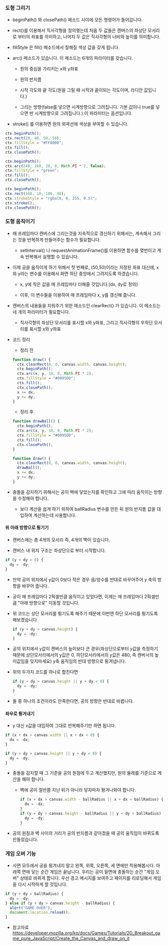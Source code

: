 ### 도형 그리기

- beginPath() 와 closePath() 메소드 사이에 모든 명령어가 들어갑니다.

- rect()를 이용해서 직사각형을 정의했는데 처음 두 값들은 캔버스의 좌상단 모서리로 부터의 좌표를 의미하고, 나머지 두 값은 직사각형의 너비와 높이를 의미합니다.

- fillStyle 은 fill() 메소드에서 칠해질 색상 값을 갖게 됩니다.

- arc() 메소드가 있습니다. 이 메소드는 6개의 파라미터를 갖습니다.

  - 원의 중심을 가리키는 x와 y좌표

  - 원의 반지름

  - 시작 각도와 끝 각도(원을 그릴 때 시작과 끝이되는 각도이며, 라디안 값입니다.)

  - 그리는 방향(false를 넣으면 시계방향으로 그려집니다. 기본 값이나 true를 넣으면 반 시계방향으로 그려집니다.) 이 파라미터는 옵션입니다.

- stroke() 를 이용하면 원의 외곽선에 색상을 부여할 수 있습니다.

```javascript
ctx.beginPath();
ctx.rect(20, 40, 50, 50);
ctx.fillStyle = "#FF0000";
ctx.fill();
ctx.closePath();

ctx.beginPath();
ctx.arc(240, 160, 20, 0, Math.PI * 2, false);
ctx.fillStyle = "green";
ctx.fill();
ctx.closePath();

ctx.beginPath();
ctx.rect(160, 10, 100, 40);
ctx.strokeStyle = "rgba(0, 0, 255, 0.5)";
ctx.stroke();
ctx.closePath();
```

### 도형 움직이기

- 매 프레임마다 캔버스에 그리는것을 지속적으로 갱신하기 위해서는, 계속해서 그리는 것을 반복하게 만들어주는 함수가 필요합니다.

  - setInterval() 나 requestAnimationFrame()를 이용하면 함수를 몇번이고 계속 반복해서 실행할 수 있습니다.

- 이제 공을 움직이게 하기 위해서 첫 번째로, (50,50)이라는 지정된 좌표 대신에, x와 y라는 변수를 이용해서 화면 하단 중앙에서 그려지도록 하겠습니다.

  - x, y에 작은 값을 매 프레임마다 더해줄 것입니다.(dx, dy로 정의)

  - 이후, 이 변수들을 이용하여 매 프레임마다 x, y를 갱신해 줍니다.

- 캔버스의 내용들을 지워주기 위한 메소드인 clearRect() 가 있습니다. 이 메소드는 네 개의 파라미터가 필요합니다.

  - 직사각형의 좌상단 모서리를 표시할 x와 y좌표, 그리고 직사각형의 우하단 모서리를 표시할 x와 y좌표

- 코드 정리

  - 정리 전

  ```javascript
  function draw() {
    ctx.clearRect(0, 0, canvas.width, canvas.height);
    ctx.beginPath();
    ctx.arc(x, y, 10, 0, Math.PI * 2);
    ctx.fillStyle = "#0095DD";
    ctx.fill();
    ctx.closePath();
    x += dx;
    y += dy;
  }
  ```

  - 정리 후

  ```javascript
  function drawBall() {
    ctx.beginPath();
    ctx.arc(x, y, 10, 0, Math.PI * 2);
    ctx.fillStyle = "#0095DD";
    ctx.fill();
    ctx.closePath();
  }

  function draw() {
    ctx.clearRect(0, 0, canvas.width, canvas.height);
    drawBall();
    x += dx;
    y += dy;
  }
  ```

- 충돌을 감지하기 위해서는 공이 벽에 닿았는지를 확인하고 그에 따라 움직이는 방향을 수정해야 합니다.

  - 보다 계산을 쉽게 하기 위하여 ballRadius 변수를 만든 뒤 원의 반지름 값을 대입하여 계산하는데 사용합니다.

#### 위 아래 방향으로 튕기기

- 캔버스에는 총 4개의 모서리 즉, 4개의 벽이 있습니다.

- 캔버스 내 위치 구조는 좌상단으로 부터 시작합니다.

```javascript
if (y + dy < 0) {
  dy = -dy;
}
```

- 만약 공의 위치에서 y값이 0보다 작은 경우 음/양수를 반대로 바꾸어주어 y 축의 방향을 바꾸어 줍니다.

- 공이 매 프레임마다 2픽셀만큼 움직이고 있었다면, 이제는 매 프레임마다 2픽셀만큼 "아래 방향으로" 이동할 것입니다.

- 위 코드는 상단 모서리를 튕기도록 해주기 때문에 이번엔 하단 모서리를 튕기도록 해보겠습니다

  ```javascript
  if (y + dy > canvas.height) {
    dy = -dy;
  }
  ```

- 공의 위치에서 y값이 캔버스의 높이보다 큰 경우(좌상단으로부터 y값을 측정하기 때문에 상단모서리에서의 y값은 0, 하단모서리에서의 y값은 480, 즉 캔버서의 높이값임을 잊지마세요) y축 움직임의 반대 방향으로 튕겨냅니다.

- 위의 두가지 코드를 하나로 합친다면

  ```javascript
  if (y + dy > canvas.height || y + dy < 0) {
    dy = -dy;
  }
  ```

- 둘 중 하나의 조건이라도 만족한다면, 공의 방향은 반대로 바뀝니다.

#### 좌우로 튕겨내기

- y 대신 x값을 대입하여 그대로 반복해주기만 하면 됩니다.

```javascript
if (x + dx > canvas.width || x + dx < 0) {
  dx = -dx;
}

if (y + dy > canvas.height || y + dy < 0) {
  dy = -dy;
}
```

- 충돌을 감지할 때 그 기준을 공의 원점에 두고 계산했지만, 원의 둘레를 기준으로 계산을 해야 합니다.

  - 벽에 공이 절반쯤 지난 뒤가 아니라 닿자마자 튕겨나와야 합니다.

    ```javascript
    if (x + dx > canvas.width - ballRadius || x + dx < ballRadius) {
      dx = -dx;
    }
    if (y + dy > canvas.height - ballRadius || y + dy < ballRadius) {
      dy = -dy;
    }
    ```

- 공의 원점과 벽 사이의 거리가 공의 반지름과 같아졌을 때 공의 움직임이 바뀌도록 만들었습니다.

### 게임 오버 기능

- 사면 모두에서 공을 튕겨내지 말고 왼쪽, 위쪽, 오른쪽, 세 면에만 적용해봅시다. 아래쪽 면에 닿는 순간 게임은 끝납니다. 우리는 공이 밑면에 충돌하는 순간 "게임 오버" 상태로 바뀌게 합니다. 우선 경고 메시지를 보여주고 페이지를 리로딩해서 게임을 다시 시작하게 할 것입니다.

```javascript
if (y + dy < ballRadius) {
  dy = -dy;
} else if (y + dy > canvas.height - ballRadius) {
  alert("GAME OVER");
  document.location.reload();
}
```

- 참고자료
  https://developer.mozilla.org/ko/docs/Games/Tutorials/2D_Breakout_game_pure_JavaScript/Create_the_Canvas_and_draw_on_it
